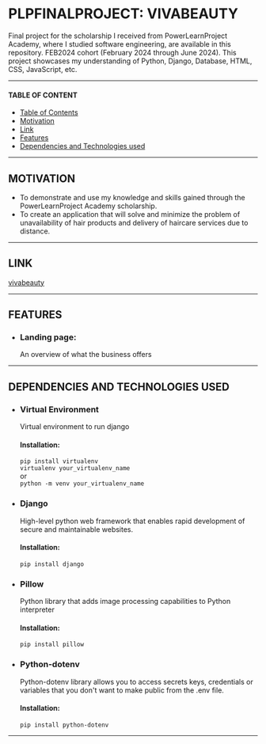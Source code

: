 # PLPFINALPROJECT: VIVABEAUTY

Final project for the scholarship I received from PowerLearnProject Academy, where I studied software engineering, are available in this repository. FEB2024 cohort (February 2024 through June 2024). This project showcases my understanding of Python, Django, Database, HTML, CSS, JavaScript, etc.

---

#### TABLE OF CONTENT

- [Table of Contents](#table-of-content)
- [Motivation](#motivation)
- [Link](#link)
- [Features](#features)
- [Dependencies and Technologies used](#dependencies-and-technologies-used)

---

## MOTIVATION

- To demonstrate and use my knowledge and skills gained through the PowerLearnProject Academy scholarship.
- To create an application that will solve and minimize the problem of unavailability of hair products and delivery of haircare services due to distance.

---

## LINK

[vivabeauty](https://vivabeauty.vercel.app)

---

## FEATURES

- ### Landing page:
  An overview of what the business offers

---

## DEPENDENCIES AND TECHNOLOGIES USED

- ### Virtual Environment

  Virtual environment to run django

  #### Installation:

  `pip install virtualenv`
  <br />
  `virtualenv your_virtualenv_name`
  <br />
  or
  <br />
  `python -m venv your_virtualenv_name`

- ### Django

  High-level python web framework that enables rapid development of secure and maintainable websites.

  #### Installation:

  `pip install django`

- ### Pillow

  Python library that adds image processing capabilities to Python interpreter

  #### Installation:

  `pip install pillow`

- ### Python-dotenv

  Python-dotenv library allows you to access secrets keys, credentials or variables that you don't want to make public from the .env file.

  #### Installation:

  `pip install python-dotenv`

---
